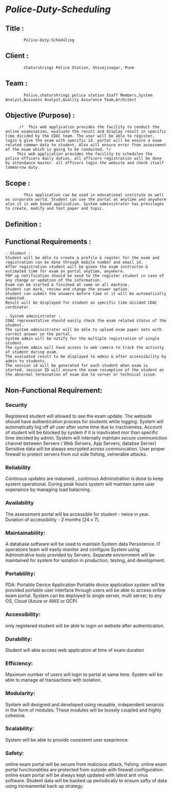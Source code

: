 # *Police-Duty-Scheduling*
## Title : 
            Police-Duty-Scheduling
## Client :
            Chaturshringi Police Station, Shivajinagar, Pune
## Team :  
            Police,chaturshringi police station Staff Members,System Analyst,Business Analyst,Quality Assurance Team,Architect
## Objective (Purpose) :
          /*  This web application provides the facility to conduct the online examination, evaluate the result and display result in specific time dicided by the CDAC team. The user will be able to register, login & give the exam with specific id. portal will be ensure a exam related common data to student, Also will ensure error free assessment of the exam which is going to be conducted. */
	     This web application provides the facility to schedules the police officers daily duties. all officers registration will be done by attendance master. all officers login the website and check itself tommarrow duty.

## Scope :
            This application can be used in educational institute as well as corporate world. Student can use the portal at anytime and anywhere also it is web based application. System administrator has previleges to create, modify and test paper and topic.
## Definition :
	
## Functional Requirements :
	- Student :
	Student will be able to create a profile & regster for the exam and registration can be done through mobile number and email id.
	After registration student will be given the exam instructon & estimated time for exam on portal anytime, anywhere.
	POP up notification should be send to the register student in case of any change or updation of the information.
	Exam can be started & finished at same on all machine.
	Student can mark, review and change the answer option.
	Student can submit the answers before time or it will be automatically submited.
	Result will be displayed for student on specific time dicided CDAC cordinator.
	
	- System administrator :
	CDAC representative should easily check the exam related status of the student.       
    The system administrator will be able to upload exam paper sets with correct answer on the portal.
    System admin will be notify for the multiple registration of single student.
    The system admin will have access to web camera to track the activity of student during exam.
    The evaluated result to be displayed to admin & after accessibility by admin to students.
    The session id will be generated for each student when exam is started, session ID will ensure the exam resumption of the student on the abnormal termination of exam due to server or technical issue.

## Non-Functional Requirement:

### Security
Registered student will allowed to see the exam update.	
The webside should have authentication process for students while logging.
System will automatically log off  all user after some time due to inactiveness.
Account of student will be blocked by system if it is inavtivated mor than specific time decided by admin.
System  will internally maintain secure communiction channel between Servers ( Web Servers, App Servers, databse Server)
Sensitive data will be always encrypted across communcation.
User proper firewall to protect servers from out side fishing, velnerable attacks.


### Reliability
Continous updates are matained , continous Adminstration is done to keep system operational.
During peak hours system will maintain same user experaince by managing load balacning .

### Availability
The assessment portal will be accessible for student - twice in year.
Duration of accessibility - 2 months [24 x 7].
	
### Maintainability:
A database software will be used to maintain System data Persistence.
IT operations team will easily monitor and configure System using Adminstrative tools provided by Servers.
Separate enviornment will be maintained for system for isolation in  production, testing, and development.

### Portablility:
PDA: Portable Device Application
Portable divice application system will be provided portable user interface through users will be able to access online exam portal.
System can be deployed to single server, multi server, to any OS, Cloud (Azure or AWS or GCP)

### Accessibility:
only registered student will be able to login on website after authentication.

### Durability:
Student will able access web application at time of exam duration

### Efficiency:
Maximum number of users  will login to portal at same time.
System will be able to manage all transactions with isolation.

### Modularity:
System will designed and developed using reusable, independent senarios in the form of modules.
These modules will be loosely coupled and highly cohesive.
	
### Scalability:
System will be able  to  provide  consistent user exeprience.

### Safety:	
online exam portal will be secure from malicious attack, fishing.
online exam portal functionalities are protected from outside with firewall configuration.
online exam portal will be always kept updated with latest anit virus software.
Student data will be backed up periodically to ensure safty of data using increamental back up strategy.



